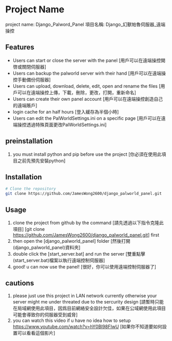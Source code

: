 # Project Name

project name: Django_Palword_Panel
項目名稱: Django_幻獸帕魯伺服器_遠端操控

## Features

- Users can start or close the server with the panel
  [用戶可以在遠端操控開啓或關閉伺服器]
- Users can backup the palworld server wirh their hand
  [用戶可以在遠端操控手動備份伺服器]
- Users can upload, download, delete, edit, open and rename the files
  [用戶可以在遠端操控上傳，下載，刪除，更改，打開，重新命名]
- Users can create their own panel account
  [用戶可以在遠端操控創造自己的遠端賬戶]
- login cache for an half hours
  [登入緩存為半個小時]
- Users can edit the PalWorldSettings.ini on a specific page
  [用戶可以在遠端操控透過特殊頁面更改PalWorldSettings.ini]

## preinstallation

1. you must install python and pip before use the project
   [你必須在使用此項目之前先預先安裝python]

## Installation

```bash
# Clone the repository
git clone https://github.com/JamesWong2600/django_palworld_panel.git
```

## Usage

1. clone the project from github by the command
   [請先透過以下指令克隆此項目]
   [git clone https://github.com/JamesWong2600/django_palworld_panel.git]
   first
2. then open the [django_palworld_panel] folder
   [然後打開(django_palworld_panel)資料夾]
3. double click the [start_server.bat] and run the server
   [雙重點擊(start_server.bat)檔案以執行遠端控制伺服器]
4. good! u can now use the panel!
   [很好，你可以使用遠端控制伺服器了]

## cautions

1. please just use this project in LAN network currently otherwise your server might me under threated
   due to the sercurity design
   [請暫時只能在局域網使用此項目，因爲目前網絡安全設計欠佳，如果在公域網使用此項目可能會導致你的伺服器受到威脅]
2. you can watch this video if u have no idea how to setup
   https://www.youtube.com/watch?v=hY0Bl98FIwU
   [如果你不知道要如何設置可以看看這個影片]

